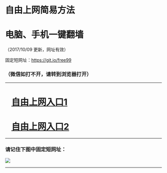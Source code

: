 ﻿# 自由上网简易方法

# 电脑、手机一键翻墙

（2017/10/09 更新，网址有效）

固定短网址：https://git.io/free99

### （微信如打不开，请转到浏览器打开）


***





# &nbsp;&nbsp; <a href="http://ft37209664.fwq-tz-1001.info/fwqtz01.html?t=10090014557 " target="_blank">自由上网入口1</a>
# &nbsp;&nbsp; <a href="http://ft1638715812.fwq-tz-1002.info/fwqtz02.html?t=10090016295 " target="_blank">自由上网入口2</a>
***

### 请记住下图中固定短网址：

<img src="https://s3-us-west-2.amazonaws.com/fwq-1001/yjfq-20170905okok.png" /> 


***

